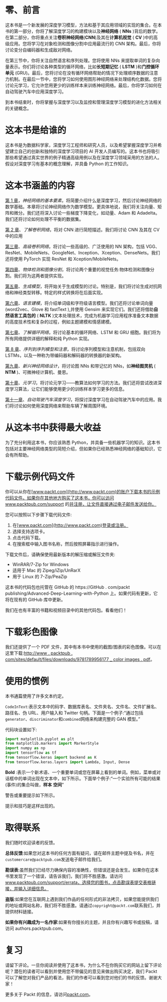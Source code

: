 

# 零、前言

这本书是一个新发展的深度学习模型，方法和基于其应用领域的实现的集合。在本书的第一部分，你将了解深度学习的构建模块以及**神经网络** ( **NNs** )背后的数学。在第二部分，你将重点关注**卷积神经网络**(**CNN**)及其在**计算机视觉** ( **CV** )中的高级应用。您将学习在对象检测和图像分割中应用最流行的 CNN 架构。最后，你将讨论变分自编码器和生成敌对网络。

在第三节中，你将关注自然语言和序列处理。您将使用 NNs 来提取单词的复杂向量表示。你们将讨论各种类型的循环网络，比如**长短期记忆** ( **LSTM** )和**门控循环单元** (GRU)。最后，您将讨论在没有循环网络帮助的情况下处理顺序数据的注意力机制。在最后一节中，您将学习如何使用图形神经网络来处理结构化数据。您将讨论元学习，它允许您用更少的训练样本来训练神经网络。最后，你将学习如何在自动驾驶汽车中应用深度学习。

到本书结束时，你将掌握与深度学习以及监控和管理深度学习模型的进化方法相关的关键概念。



# 这本书是给谁的

这本书是为数据科学家，深度学习工程师和研究人员，以及希望掌握深度学习并希望建立自己的创新和独特的深度学习项目的 AI 开发人员编写的。这本书也将吸引那些希望通过真实世界的例子精通高级用例以及在深度学习领域采用的方法的人。假设对深度学习有基本的概念理解，并具备 Python 的工作知识。



# 这本书涵盖的内容

[第 1 章](b94f711b-daab-4de7-97b7-b7efccd0b392.xhtml)，*神经网络的基本要素*，将简要介绍什么是深度学习，然后讨论神经网络的数学基础。本章将讨论神经网络作为数学模型。更具体地说，我们将关注向量、矩阵和微分。我们还将深入讨论一些梯度下降变化，如动量、Adam 和 Adadelta。我们还将讨论如何处理不平衡的数据集。

[第 2 章](d94e220f-820e-40da-8bb5-9593e0790b21.xhtml)、*了解卷积网络*，将对 CNN 进行简短描述。我们将讨论 CNN 及其在 CV 中的应用

[第三章](433225cc-e19a-4ecb-9874-8de71338142d.xhtml)、*高级卷积网络*，将讨论一些高级的、广泛使用的 NN 架构，包括 VGG、ResNet、MobileNets、GoogleNet、Inception、Xception、DenseNets。我们还将使用 PyTorch 实现 ResNet 和 Xception/MobileNets。

[第四章](9ac88546-8662-4b23-aa96-7eb00f48fedb.xhtml)、*物体检测和图像分割*，将讨论两个重要的视觉任务:物体检测和图像分割。我们将为这两者提供实现。

[第五章](319c18b2-c733-402e-937c-ace912ff87ca.xhtml)、*生成模型*，将开始关于生成模型的讨论。特别是，我们将讨论生成对抗网络和神经类型转移。特定的样式转换将在后面实现。

[第六章](fe6a42c9-f18e-4c2b-9a82-99ec53e727ca.xhtml)、*语言建模*，将介绍单词级和字符级语言模型。我们还将讨论单词向量(word2vec、Glove 和 fastText ),并使用 Gensim 来实现它们。我们还将借助**自然语言工具包的** ( **NLTK** )文本处理技术，完成为机器学习应用程序准备文本数据的高度技术性和复杂的过程，例如主题建模和情感建模。

[第七章](379a4f7b-48da-40f2-99d6-ee57a7a5dcca.xhtml)、*了解循环网络*，将讨论基本的循环网络、LSTM 和 GRU 细胞。我们将为所有网络提供详细的解释和纯 Python 实现。

[第 8 章](0a021de6-b007-49bf-80e9-b7f6a72cbba7.xhtml)、*序列到序列模型和注意*，将讨论序列模型和注意机制，包括双向 LSTMs，以及一种称为带编码器和解码器的转换器的新架构。

[第九章](66956576-0f67-49a6-9ba8-1a782baa6b24.xhtml)、*新兴神经网络设计*，将讨论图 NNs 和带记忆的 NNs，如**神经图灵机** ( **NTM** )、可微神经计算机、曼恩。

[第十章](f641c4c2-60f2-41cb-a437-a961851dcc7f.xhtml)、*元学习*，将讨论元学习——教算法如何学习的方法。我们还将尝试改进深度学习算法，让它们能够使用更少的训练样本学习更多的信息。

[第十一章](3b680a14-f14a-4871-9c15-cf3aab662eed.xhtml)、*自动驾驶汽车深度学习*，将探讨深度学习在自动驾驶汽车中的应用。我们将讨论如何使用深度网络来帮助车辆了解周围环境。



# 从这本书中获得最大收益

为了充分利用这本书，你应该熟悉 Python，并具备一些机器学习的知识。这本书包括对主要神经网络类型的简短介绍，但如果你已经熟悉神经网络的基础知识，它会有所帮助。



# 下载示例代码文件

你可以从你在[www.packt.com](http://www.packt.com)的账户下载本书的示例代码文件。如果你在其他地方购买了这本书，你可以访问 www.packtpub.com/support 的[并注册，让文件直接通过电子邮件发送给你。](https://www.packtpub.com/support)

您可以按照以下步骤下载代码文件:

1.  在[www.packt.com](http://www.packt.com)登录或注册。
2.  选择支持选项卡。
3.  点击代码下载。
4.  在搜索框中输入图书名称，然后按照屏幕指示进行操作。

下载文件后，请确保使用最新版本的解压缩或解压文件夹:

*   WinRAR/7-Zip for Windows
*   适用于 Mac 的 Zipeg/iZip/UnRarX
*   用于 Linux 的 7-Zip/PeaZip

这本书的代码包也托管在 GitHub 的 https://GitHub . com/packt publishing/Advanced-Deep-Learning-with-Python 上。如果代码有更新，它将在现有的 GitHub 库中更新。

我们在也有丰富的书籍和视频目录中的其他代码包。看看他们！



# 下载彩色图像

我们还提供了一个 PDF 文件，其中有本书中使用的截图/图表的彩色图像。可以在这里下载:[http://www . packtpub . com/sites/default/files/downloads/9781789956177 _ color images . pdf](http://www.packtpub.com/sites/default/files/downloads/9781789956177_ColorImages.pdf)。



# 使用的惯例

本书通篇使用了许多文本约定。

`CodeInText`:表示文本中的码字、数据库表名、文件夹名、文件名、文件扩展名、路径名、伪 URL、用户输入和 Twitter 句柄。下面是一个例子:“通过包括`generator`、`discriminator`和`combined`网络来构建完整的 GAN 模型。”

代码块设置如下:

```py
import matplotlib.pyplot as plt
from matplotlib.markers import MarkerStyle
import numpy as np
import tensorflow as tf
from tensorflow.keras import backend as K
from tensorflow.keras.layers import Lambda, Input, Dense
```

**Bold** :表示一个新术语、一个重要单词或您在屏幕上看到的单词。例如，菜单或对话框中的单词出现在文本中，如下所示。下面举个例子:“一个实验所有可能的结果(事件)的集合叫做，**样本** **空间**”

警告或重要提示如下所示。

提示和技巧是这样出现的。



# 取得联系

我们随时欢迎读者的反馈。

**总体反馈**:如果您对这本书的任何方面有疑问，请在邮件主题中提及书名，并在`customercare@packtpub.com`发送电子邮件给我们。

**勘误表**:虽然我们已经尽力确保内容的准确性，但错误还是会发生。如果你在这本书里发现了一个错误，请告诉我们，我们将不胜感激。请访问 www.packtpub.com/support/errata，选择您的图书，点击勘误表提交表格链接，并输入详细信息。

**盗版**:如果您在互联网上遇到我们作品的任何形式的非法拷贝，如果您能提供我们的地址或网站名称，我们将不胜感激。请通过`copyright@packt.com`联系我们，并提供材料链接。

**如果你有兴趣成为一名作家**:如果有你擅长的主题，并且你有兴趣写书或投稿，请访问 authors.packtpub.com。



# 复习

请留下评论。一旦你阅读并使用了这本书，为什么不在你购买它的网站上留下评论呢？潜在的读者可以看到并使用您不带偏见的意见来做出购买决定，我们 Packt 可以了解您对我们产品的看法，我们的作者可以看到您对他们的书的反馈。谢谢大家！

更多关于 Packt 的信息，请访问[packt.com](http://www.packt.com/)。